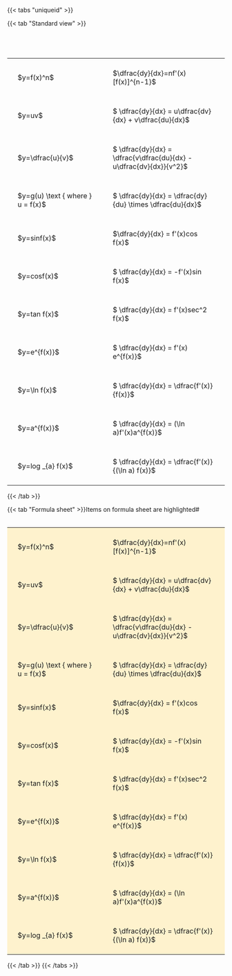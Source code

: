 ---
---

{{< tabs "uniqueid" >}}

{{< tab "Standard view" >}}

#  
<br>
<style type="text/css">
#T_c0398 th.col_heading {
  text-align: left;
  font-size: 1em;
}
#T_c0398 td {
  text-align: left;
  font-size: 1em;
  padding: 1.5em;
}
#T_c0398_row0_col0, #T_c0398_row1_col0, #T_c0398_row2_col0, #T_c0398_row3_col0, #T_c0398_row4_col0, #T_c0398_row5_col0, #T_c0398_row6_col0, #T_c0398_row7_col0, #T_c0398_row8_col0, #T_c0398_row9_col0, #T_c0398_row10_col0 {
  width: 300px;
  white-space: pre-wrap;
}
#T_c0398_row0_col1, #T_c0398_row1_col1, #T_c0398_row2_col1, #T_c0398_row3_col1, #T_c0398_row4_col1, #T_c0398_row5_col1, #T_c0398_row6_col1, #T_c0398_row7_col1, #T_c0398_row8_col1, #T_c0398_row9_col1, #T_c0398_row10_col1 {
  width: 400px;
  white-space: pre-wrap;
}
</style>
<table id="T_c0398">
  <thead>
  </thead>
  <tbody>
    <tr>
      <td id="T_c0398_row0_col0" class="data row0 col0" >$y=f(x)^n$</td>
      <td id="T_c0398_row0_col1" class="data row0 col1" >$\dfrac{dy}{dx}=nf'(x)[f(x)]^{n-1}$</td>
    </tr>
    <tr>
      <td id="T_c0398_row1_col0" class="data row1 col0" >$y=uv$</td>
      <td id="T_c0398_row1_col1" class="data row1 col1" >$ \dfrac{dy}{dx} = u\dfrac{dv}{dx} + v\dfrac{du}{dx}$</td>
    </tr>
    <tr>
      <td id="T_c0398_row2_col0" class="data row2 col0" >$y=\dfrac{u}{v}$</td>
      <td id="T_c0398_row2_col1" class="data row2 col1" >$ \dfrac{dy}{dx} = \dfrac{v\dfrac{du}{dx} - u\dfrac{dv}{dx}}{v^2}$</td>
    </tr>
    <tr>
      <td id="T_c0398_row3_col0" class="data row3 col0" >$y=g(u) \text { where } u = f(x)$</td>
      <td id="T_c0398_row3_col1" class="data row3 col1" >$ \dfrac{dy}{dx} = \dfrac{dy}{du} \times \dfrac{du}{dx}$</td>
    </tr>
    <tr>
      <td id="T_c0398_row4_col0" class="data row4 col0" >$y=sinf(x)$</td>
      <td id="T_c0398_row4_col1" class="data row4 col1" >$\dfrac{dy}{dx} = f'(x)cos f(x)$</td>
    </tr>
    <tr>
      <td id="T_c0398_row5_col0" class="data row5 col0" >$y=cosf(x)$</td>
      <td id="T_c0398_row5_col1" class="data row5 col1" >$ \dfrac{dy}{dx} = -f'(x)sin f(x)$</td>
    </tr>
    <tr>
      <td id="T_c0398_row6_col0" class="data row6 col0" >$y=tan f(x)$</td>
      <td id="T_c0398_row6_col1" class="data row6 col1" >$ \dfrac{dy}{dx} = f'(x)sec^2 f(x)$</td>
    </tr>
    <tr>
      <td id="T_c0398_row7_col0" class="data row7 col0" >$y=e^{f(x)}$</td>
      <td id="T_c0398_row7_col1" class="data row7 col1" >$ \dfrac{dy}{dx} = f'(x) e^{f(x)}$</td>
    </tr>
    <tr>
      <td id="T_c0398_row8_col0" class="data row8 col0" >$y=\ln f(x)$</td>
      <td id="T_c0398_row8_col1" class="data row8 col1" >$ \dfrac{dy}{dx} = \dfrac{f'(x)}{f(x)}$</td>
    </tr>
    <tr>
      <td id="T_c0398_row9_col0" class="data row9 col0" >$y=a^{f(x)}$</td>
      <td id="T_c0398_row9_col1" class="data row9 col1" >$ \dfrac{dy}{dx} = (\ln a)f'(x)a^{f(x)}$</td>
    </tr>
    <tr>
      <td id="T_c0398_row10_col0" class="data row10 col0" >$y=log _{a} f(x)$</td>
      <td id="T_c0398_row10_col1" class="data row10 col1" >$ \dfrac{dy}{dx} = \dfrac{f'(x)}{(\ln a) f(x)}$</td>
    </tr>
  </tbody>
</table>
{{< /tab >}}

{{< tab "Formula sheet" >}}Items on formula sheet are highlighted#  
<br>
<style type="text/css">
#T_a4aa2 th.col_heading {
  text-align: left;
  font-size: 1em;
}
#T_a4aa2 td {
  text-align: left;
  font-size: 1em;
  padding: 1.5em;
}
#T_a4aa2_row0_col0, #T_a4aa2_row1_col0, #T_a4aa2_row2_col0, #T_a4aa2_row3_col0, #T_a4aa2_row4_col0, #T_a4aa2_row5_col0, #T_a4aa2_row6_col0, #T_a4aa2_row7_col0, #T_a4aa2_row8_col0, #T_a4aa2_row9_col0, #T_a4aa2_row10_col0 {
  width: 300px;
  background-color: rgba(255,194,10, 0.2);
  white-space: pre-wrap;
}
#T_a4aa2_row0_col1, #T_a4aa2_row1_col1, #T_a4aa2_row2_col1, #T_a4aa2_row3_col1, #T_a4aa2_row4_col1, #T_a4aa2_row5_col1, #T_a4aa2_row6_col1, #T_a4aa2_row7_col1, #T_a4aa2_row8_col1, #T_a4aa2_row9_col1, #T_a4aa2_row10_col1 {
  width: 400px;
  background-color: rgba(255,194,10, 0.2);
  white-space: pre-wrap;
}
</style>
<table id="T_a4aa2">
  <thead>
  </thead>
  <tbody>
    <tr>
      <td id="T_a4aa2_row0_col0" class="data row0 col0" >$y=f(x)^n$</td>
      <td id="T_a4aa2_row0_col1" class="data row0 col1" >$\dfrac{dy}{dx}=nf'(x)[f(x)]^{n-1}$</td>
    </tr>
    <tr>
      <td id="T_a4aa2_row1_col0" class="data row1 col0" >$y=uv$</td>
      <td id="T_a4aa2_row1_col1" class="data row1 col1" >$ \dfrac{dy}{dx} = u\dfrac{dv}{dx} + v\dfrac{du}{dx}$</td>
    </tr>
    <tr>
      <td id="T_a4aa2_row2_col0" class="data row2 col0" >$y=\dfrac{u}{v}$</td>
      <td id="T_a4aa2_row2_col1" class="data row2 col1" >$ \dfrac{dy}{dx} = \dfrac{v\dfrac{du}{dx} - u\dfrac{dv}{dx}}{v^2}$</td>
    </tr>
    <tr>
      <td id="T_a4aa2_row3_col0" class="data row3 col0" >$y=g(u) \text { where } u = f(x)$</td>
      <td id="T_a4aa2_row3_col1" class="data row3 col1" >$ \dfrac{dy}{dx} = \dfrac{dy}{du} \times \dfrac{du}{dx}$</td>
    </tr>
    <tr>
      <td id="T_a4aa2_row4_col0" class="data row4 col0" >$y=sinf(x)$</td>
      <td id="T_a4aa2_row4_col1" class="data row4 col1" >$\dfrac{dy}{dx} = f'(x)cos f(x)$</td>
    </tr>
    <tr>
      <td id="T_a4aa2_row5_col0" class="data row5 col0" >$y=cosf(x)$</td>
      <td id="T_a4aa2_row5_col1" class="data row5 col1" >$ \dfrac{dy}{dx} = -f'(x)sin f(x)$</td>
    </tr>
    <tr>
      <td id="T_a4aa2_row6_col0" class="data row6 col0" >$y=tan f(x)$</td>
      <td id="T_a4aa2_row6_col1" class="data row6 col1" >$ \dfrac{dy}{dx} = f'(x)sec^2 f(x)$</td>
    </tr>
    <tr>
      <td id="T_a4aa2_row7_col0" class="data row7 col0" >$y=e^{f(x)}$</td>
      <td id="T_a4aa2_row7_col1" class="data row7 col1" >$ \dfrac{dy}{dx} = f'(x) e^{f(x)}$</td>
    </tr>
    <tr>
      <td id="T_a4aa2_row8_col0" class="data row8 col0" >$y=\ln f(x)$</td>
      <td id="T_a4aa2_row8_col1" class="data row8 col1" >$ \dfrac{dy}{dx} = \dfrac{f'(x)}{f(x)}$</td>
    </tr>
    <tr>
      <td id="T_a4aa2_row9_col0" class="data row9 col0" >$y=a^{f(x)}$</td>
      <td id="T_a4aa2_row9_col1" class="data row9 col1" >$ \dfrac{dy}{dx} = (\ln a)f'(x)a^{f(x)}$</td>
    </tr>
    <tr>
      <td id="T_a4aa2_row10_col0" class="data row10 col0" >$y=log _{a} f(x)$</td>
      <td id="T_a4aa2_row10_col1" class="data row10 col1" >$ \dfrac{dy}{dx} = \dfrac{f'(x)}{(\ln a) f(x)}$</td>
    </tr>
  </tbody>
</table>
{{< /tab >}}
{{< /tabs >}}